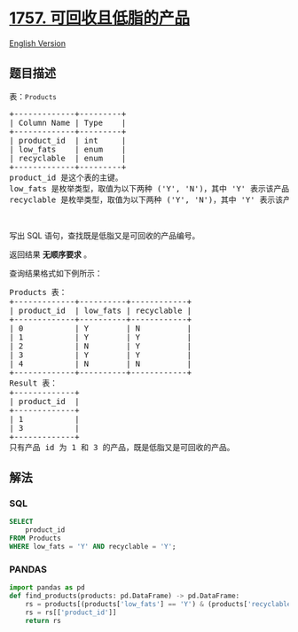 # [1757. 可回收且低脂的产品](https://leetcode.cn/problems/recyclable-and-low-fat-products)

[English Version](/solution/1700-1799/1757.Recyclable%20and%20Low%20Fat%20Products/README_EN.md)

## 题目描述

<!-- 这里写题目描述 -->

<p>表：<code>Products</code></p>

<pre>
+-------------+---------+
| Column Name | Type    |
+-------------+---------+
| product_id  | int     |
| low_fats    | enum    |
| recyclable  | enum    |
+-------------+---------+
product_id 是这个表的主键。
low_fats 是枚举类型，取值为以下两种 ('Y', 'N')，其中 'Y' 表示该产品是低脂产品，'N' 表示不是低脂产品。
recyclable 是枚举类型，取值为以下两种 ('Y', 'N')，其中 'Y' 表示该产品可回收，而 'N' 表示不可回收。</pre>

<p> </p>

<p>写出 SQL 语句，查找既是低脂又是可回收的产品编号。</p>

<p>返回结果 <strong>无顺序要求</strong> 。</p>

<p>查询结果格式如下例所示：</p>

<pre>
Products 表：
+-------------+----------+------------+
| product_id  | low_fats | recyclable |
+-------------+----------+------------+
| 0           | Y        | N          |
| 1           | Y        | Y          |
| 2           | N        | Y          |
| 3           | Y        | Y          |
| 4           | N        | N          |
+-------------+----------+------------+
Result 表：
+-------------+
| product_id  |
+-------------+
| 1           |
| 3           |
+-------------+
只有产品 id 为 1 和 3 的产品，既是低脂又是可回收的产品。
</pre>

## 解法

<!-- 这里可写通用的实现逻辑 -->

<!-- tabs:start -->

### **SQL**

```sql
SELECT
    product_id
FROM Products
WHERE low_fats = 'Y' AND recyclable = 'Y';
```

### **PANDAS**

```py
import pandas as pd
def find_products(products: pd.DataFrame) -> pd.DataFrame:
    rs = products[(products['low_fats'] == 'Y') & (products['recyclable'] == 'Y')]
    rs = rs[['product_id']]
    return rs
```
<!-- tabs:end -->

